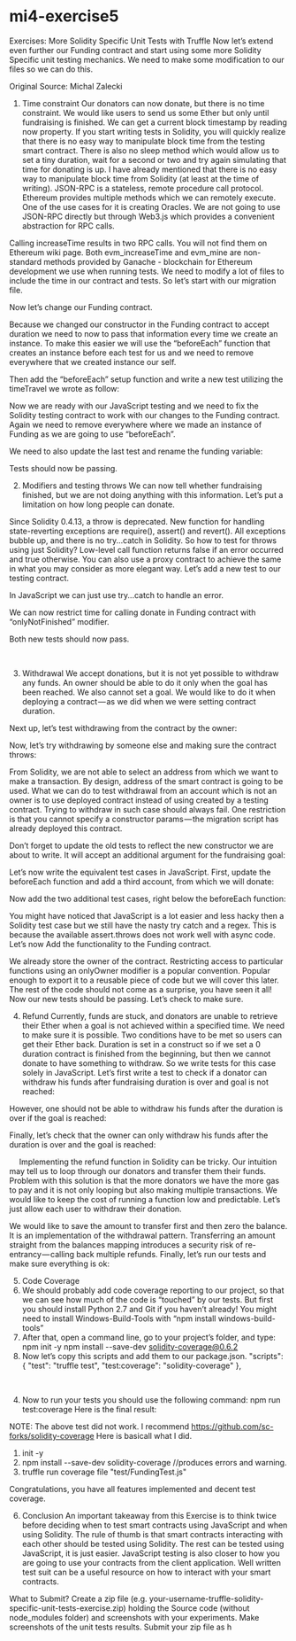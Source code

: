 # mi4-exercise5
Exercises: More Solidity Specific Unit Tests with Truffle Now let’s extend even further our Funding contract and start using some more Solidity Specific unit testing mechanics. We need to make some modification to our files so we can do this.

Original Source: Michal Zalecki

1.	Time constraint
Our donators can now donate, but there is no time constraint. We would like users to send us some Ether but only until fundraising is finished. We can get a current block timestamp by reading now property. If you start writing tests in Solidity, you will quickly realize that there is no easy way to manipulate block time from the testing smart contract. There is also no sleep method which would allow us to set a tiny duration, wait for a second or two and try again simulating that time for donating is up.
I have already mentioned that there is no easy way to manipulate block time from Solidity (at least at the time of writing). JSON-RPC is a stateless, remote procedure call protocol. Ethereum provides multiple methods which we can remotely execute. One of the use cases for it is creating Oracles. We are not going to use JSON-RPC directly but through Web3.js which provides a convenient abstraction for RPC calls.
 
 
Calling increaseTime results in two RPC calls. You will not find them on Ethereum wiki page. Both evm_increaseTime and evm_mine are non-standard methods provided by Ganache - blockchain for Ethereum development we use when running tests.
We need to modify a lot of files to include the time in our contract and tests. So let’s start with our migration file.
 

Now let’s change our Funding contract.
 
Because we changed our constructor in the Funding contract to accept duration we need to now to pass that information every time we create an instance. To make this easier we will use the “beforeEach” function that creates an instance before each test for us and we need to remove everywhere that we created instance our self.
 
Then add the “beforeEach” setup function and write a new test utilizing the timeTravel we wrote as follow: 
 

Now we are ready with our JavaScript testing and we need to fix the Solidity testing contract to work with our changes to the Funding contract.
Again we need to remove everywhere where we made an instance of Funding as we are going to use “beforeEach”.
 
 
We need to also update the last test and rename the funding variable:
 
Tests should now be passing.
 
2.	Modifiers and testing throws
We can now tell whether fundraising finished, but we are not doing anything with this information. Let’s put a limitation on how long people can donate.

Since Solidity 0.4.13, a throw is deprecated. New function for handling state-reverting exceptions are require(), assert() and revert().
All exceptions bubble up, and there is no try...catch in Solidity. So how to test for throws using just Solidity? Low-level call function returns false if an error occurred and true otherwise. You can also use a proxy contract to achieve the same in what you may consider as more elegant way.
Let’s add a new test to our testing contract.
 
In JavaScript we can just use try...catch to handle an error.
 
We can now restrict time for calling donate in Funding contract with “onlyNotFinished” modifier.

 
Both new tests should now pass.
 
 

3.	Withdrawal
We accept donations, but it is not yet possible to withdraw any funds. An owner should be able to do it only when the goal has been reached. We also cannot set a goal. We would like to do it when deploying a contract — as we did when we were setting contract duration.
 
Next up, let’s test withdrawing from the contract by the owner:
 
Now, let’s try withdrawing by someone else and making sure the contract throws:
 
From Solidity, we are not able to select an address from which we want to make a transaction. By design, address of the smart contract is going to be used. What we can do to test withdrawal from an account which is not an owner is to use deployed contract instead of using created by a testing contract. Trying to withdraw in such case should always fail. One restriction is that you cannot specify a constructor params — the migration script has already deployed this contract.

Don’t forget to update the old tests to reflect the new constructor we are about to write. It will accept an additional argument for the fundraising goal:
 

Let’s now write the equivalent test cases in JavaScript.
First, update the beforeEach function and add a third account, from which we will donate:
 
Now add the two additional test cases, right below the beforeEach function:
 
You might have noticed that JavaScript is a lot easier and less hacky then a Solidity test case but we still have the nasty try catch and a regex. This is because the available assert.throws does not work well with async code.
Let’s now Add the functionality to the Funding contract.
 

We already store the owner of the contract. Restricting access to particular functions using an onlyOwner modifier is a popular convention. Popular enough to export it to a reusable piece of code but we will cover this later. The rest of the code should not come as a surprise, you have seen it all!
Now our new tests should be passing. Let’s check to make sure.
 
4.	Refund
Currently, funds are stuck, and donators are unable to retrieve their Ether when a goal is not achieved within a specified time. We need to make sure it is possible. Two conditions have to be met so users can get their Ether back. Duration is set in a construct so if we set a 0 duration contract is finished from the beginning, but then we cannot donate to have something to withdraw. So we write tests for this case solely in JavaScript.
Let’s first write a test to check if a donator can withdraw his funds after fundraising duration is over and goal is not reached:
 
However, one should not be able to withdraw his funds after the duration is over if the goal is reached:
 
Finally, let’s check that the owner can only withdraw his funds after the duration is over and the goal is reached:
 
 
Implementing the refund function in Solidity can be tricky. Our intuition may tell us to loop through our donators and transfer them their funds. Problem with this solution is that the more donators we have the more gas to pay and it is not only looping but also making multiple transactions. We would like to keep the cost of running a function low and predictable. Let’s just allow each user to withdraw their donation.
 
We would like to save the amount to transfer first and then zero the balance. It is an implementation of the withdrawal pattern. Transferring an amount straight from the balances mapping introduces a security risk of re-entrancy — calling back multiple refunds.
Finally, let’s run our tests and make sure everything is ok:
 
5.	Code Coverage
1.	We should probably add code coverage reporting to our project, so that we can see how much of the code is “touched” by our tests. But first you should install Python 2.7 and Git if you haven’t already! You might need to install Windows-Build-Tools with “npm install windows-build-tools”
2.	After that, open a command line, go to your project’s folder, and type:
npm init -y
npm install --save-dev solidity-coverage@0.6.2
3.	Now let’s copy this scripts and add them to our package.json.
  "scripts": {
    "test": "truffle test",
    "test:coverage": "solidity-coverage"
  },

 
 

4.	Now to run your tests you should use the following command:
npm run test:coverage
Here is the final result:

NOTE:  The above test did not work.  I recommend https://github.com/sc-forks/solidity-coverage
Here is basicall what I did.
1. init -y
2. npm install --save-dev solidity-coverage  //produces errors and warning.
3. truffle run coverage file "test/FundingTest.js"
 
Congratulations, you have all features implemented and decent test coverage.
 

6.	Conclusion
An important takeaway from this Exercise is to think twice before deciding when to test smart contracts using JavaScript and when using Solidity. The rule of thumb is that smart contracts interacting with each other should be tested using Solidity. The rest can be tested using JavaScript, it is just easier. JavaScript testing is also closer to how you are going to use your contracts from the client application. Well written test suit can be a useful resource on how to interact with your smart contracts.

What to Submit?
Create a zip file (e.g. your-username-truffle-solidity-specific-unit-tests-exercise.zip) holding the 
Source code (without node_modules folder) and screenshots with your experiments. Make screenshots of the unit tests results.
Submit your zip file as h
